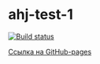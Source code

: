 # ahj-test-1
[![Build status](https://ci.appveyor.com/api/projects/status/8xhq9vdp3olnwps1?svg=true)](https://ci.appveyor.com/project/kassiopea-coder/ahj-test-1)

[Ссылка на GitHub-pages](https://kassiopea-coder.github.io/ahj-test-1/)
